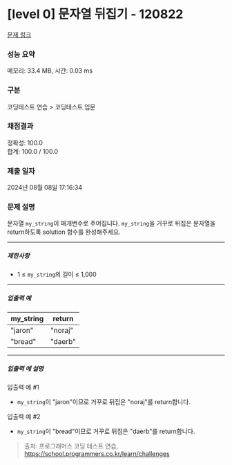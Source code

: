 # [level 0] 문자열 뒤집기 - 120822 

[문제 링크](https://school.programmers.co.kr/learn/courses/30/lessons/120822) 

### 성능 요약

메모리: 33.4 MB, 시간: 0.03 ms

### 구분

코딩테스트 연습 > 코딩테스트 입문

### 채점결과

정확성: 100.0<br/>합계: 100.0 / 100.0

### 제출 일자

2024년 08월 08일 17:16:34

### 문제 설명

<p>문자열 <code>my_string</code>이 매개변수로 주어집니다. <code>my_string</code>을 거꾸로 뒤집은 문자열을 return하도록 solution 함수를 완성해주세요.</p>

<hr>

<h5>제한사항</h5>

<ul>
<li>1 ≤ <code>my_string</code>의 길이 ≤ 1,000</li>
</ul>

<hr>

<h5>입출력 예</h5>
<table class="table">
        <thead><tr>
<th>my_string</th>
<th>return</th>
</tr>
</thead>
        <tbody><tr>
<td>"jaron"</td>
<td>"noraj"</td>
</tr>
<tr>
<td>"bread"</td>
<td>"daerb"</td>
</tr>
</tbody>
      </table>
<hr>

<h5>입출력 예 설명</h5>

<p>입출력 예 #1</p>

<ul>
<li><code>my_string</code>이 "jaron"이므로 거꾸로 뒤집은 "noraj"를 return합니다.</li>
</ul>

<p>입출력 예 #2</p>

<ul>
<li><code>my_string</code>이 "bread"이므로 거꾸로 뒤집은 "daerb"를 return합니다.</li>
</ul>


> 출처: 프로그래머스 코딩 테스트 연습, https://school.programmers.co.kr/learn/challenges